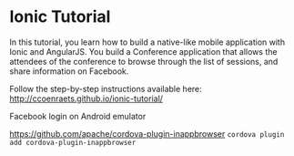 # Ionic Tutorial

In this tutorial, you learn how to build a native-like mobile application with Ionic and AngularJS. You build a Conference application that allows the attendees of the conference to browse through the list of sessions, and share information on Facebook.

Follow the step-by-step instructions available here: http://ccoenraets.github.io/ionic-tutorial/

Facebook login on Android emulator

https://github.com/apache/cordova-plugin-inappbrowser
`cordova plugin add cordova-plugin-inappbrowser`
